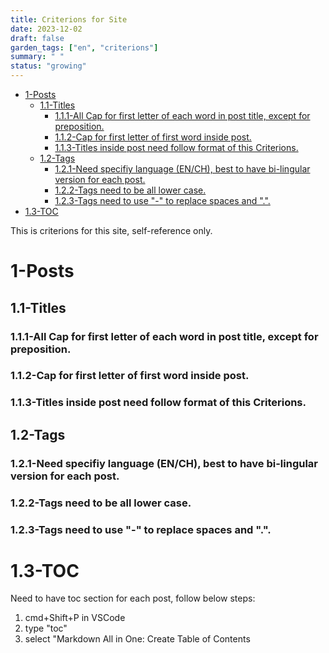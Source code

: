 ```yaml
---
title: Criterions for Site
date: 2023-12-02
draft: false
garden_tags: ["en", "criterions"]
summary: " "
status: "growing"
---
```


- [1-Posts](#1-posts)
  - [1.1-Titles](#11-titles)
    - [1.1.1-All Cap for first letter of each word in post title, except for preposition.](#111-all-cap-for-first-letter-of-each-word-in-post-title-except-for-preposition)
    - [1.1.2-Cap for first letter of first word inside post.](#112-cap-for-first-letter-of-first-word-inside-post)
    - [1.1.3-Titles inside post need follow format of this Criterions.](#113-titles-inside-post-need-follow-format-of-this-criterions)
  - [1.2-Tags](#12-tags)
    - [1.2.1-Need specifiy language (EN/CH), best to have bi-lingular version for each post.](#121-need-specifiy-language-ench-best-to-have-bi-lingular-version-for-each-post)
    - [1.2.2-Tags need to be all lower case.](#122-tags-need-to-be-all-lower-case)
    - [1.2.3-Tags need to use "-" to replace spaces and ".".](#123-tags-need-to-use---to-replace-spaces-and-)
- [1.3-TOC](#13-toc)

This is criterions for this site, self-reference only.

# 1-Posts

## 1.1-Titles

### 1.1.1-All Cap for first letter of each word in post title, except for preposition.

### 1.1.2-Cap for first letter of first word inside post.

### 1.1.3-Titles inside post need follow format of this Criterions.

## 1.2-Tags

### 1.2.1-Need specifiy language (EN/CH), best to have bi-lingular version for each post.
### 1.2.2-Tags need to be all lower case.
### 1.2.3-Tags need to use "-" to replace spaces and ".".

# 1.3-TOC
Need to have toc section for each post, follow below steps:
1. cmd+Shift+P in VSCode
2. type "toc"
3. select "Markdown All in One: Create Table of Contents
